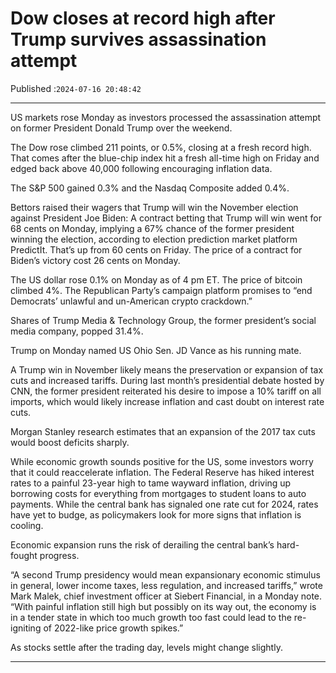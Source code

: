 # Dow closes at record high after Trump survives assassination attempt

Published :`2024-07-16 20:48:42`

---

US markets rose Monday as investors processed the assassination attempt on former President Donald Trump over the weekend.

The Dow rose climbed 211 points, or 0.5%, closing at a fresh record high. That comes after the blue-chip index hit a fresh all-time high on Friday and edged back above 40,000 following encouraging inflation data.

The S&P 500 gained 0.3% and the Nasdaq Composite added 0.4%.

Bettors raised their wagers that Trump will win the November election against President Joe Biden: A contract betting that Trump will win went for 68 cents on Monday, implying a 67% chance of the former president winning the election, according to election prediction market platform PredictIt. That’s up from 60 cents on Friday. The price of a contract for Biden’s victory cost 26 cents on Monday.

The US dollar rose 0.1% on Monday as of 4 pm ET. The price of bitcoin climbed 4%. The Republican Party’s campaign platform promises to “end Democrats’ unlawful and un-American crypto crackdown.”

Shares of Trump Media & Technology Group, the former president’s social media company, popped 31.4%.

Trump on Monday named US Ohio Sen. JD Vance as his running mate.

A Trump win in November likely means the preservation or expansion of tax cuts and increased tariffs. During last month’s presidential debate hosted by CNN, the former president reiterated his desire to impose a 10% tariff on all imports, which would likely increase inflation and cast doubt on interest rate cuts.

Morgan Stanley research estimates that an expansion of the 2017 tax cuts would boost deficits sharply.

While economic growth sounds positive for the US, some investors worry that it could reaccelerate inflation. The Federal Reserve has hiked interest rates to a painful 23-year high to tame wayward inflation, driving up borrowing costs for everything from mortgages to student loans to auto payments. While the central bank has signaled one rate cut for 2024, rates have yet to budge, as policymakers look for more signs that inflation is cooling.

Economic expansion runs the risk of derailing the central bank’s hard-fought progress.

“A second Trump presidency would mean expansionary economic stimulus in general, lower income taxes, less regulation, and increased tariffs,” wrote Mark Malek, chief investment officer at Siebert Financial, in a Monday note. “With painful inflation still high but possibly on its way out, the economy is in a tender state in which too much growth too fast could lead to the re-igniting of 2022-like price growth spikes.”

As stocks settle after the trading day, levels might change slightly.

---


